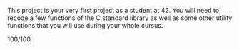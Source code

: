 This project is your very first project as a student at 42. You will need to recode a few functions of the C standard library as well as some other utility functions that you will use during your whole cursus.

100/100
